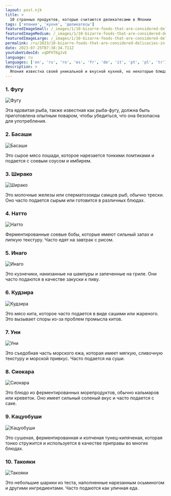 ```yaml
---
layout: post.njk
title: >
  10 странных продуктов, которые считаются деликатесами в Японии
tags: ['япония', 'кухня', 'деликатесы']
featuredImageSmall: /_images/1/10-bizarre-foods-that-are-considered-delicacies-in-japan-cover-ru-small.webp
featuredImageMedium: /_images/1/10-bizarre-foods-that-are-considered-delicacies-in-japan-cover-ru-medium.webp
featuredImageLarge: /_images/1/10-bizarre-foods-that-are-considered-delicacies-in-japan-cover-ru-large.webp
permalink: /ru/2023/10-bizarre-foods-that-are-considered-delicacies-in-japan.html
date: 2023-07-25T07:38:34.711Z
youtubeVideoId: vqDPXT6gJvE
language: ru
languages: ['en', 'ru', 'ro', 'es', 'fr', 'de', 'it', 'pt', 'pl', 'tr']
description: >
  Япония известна своей уникальной и вкусной кухней, но некоторые блюда могут показаться чужими. Вот 10 странных продуктов, которые считаются деликатесами в Японии.
---
```


### 1. Фугу

![Фугу](/_images/9/96c633ca5ebc8e8a6a56ebe1e37111f4-medium.webp)

Эта ядовитая рыба, также известная как рыба-фугу, должна быть приготовлена опытным поваром, чтобы убедиться, что она безопасна для употребления.

### 2. Басаши

![Басаши](/_images/8/8587da8c450813a70d675c835204435c-medium.webp)

Это сырое мясо лошади, которое нарезается тонкими ломтиками и подается с соевым соусом и имбирем.

### 3. Ширако

![Ширако](/_images/3/304dc036744398cfc7b94d120d6e7961-medium.webp)

Это молочные железы или сперматозоиды самцов рыб, обычно трески. Оно часто подается сырым или готовится в различных блюдах.

### 4. Натто

![Натто](/_images/e/e04988a4cbce62b6685f25f5d3153379-medium.webp)

Ферментированные соевые бобы, которые имеют сильный запах и липкую текстуру. Часто едят на завтрак с рисом.

### 5. Инаго

![Инаго](/_images/d/d970f12a0c3a084a69bce288c8137335-medium.webp)

Это кузнечики, нанизанные на шампуры и запеченные на гриле. Они часто подаются в качестве закуски к пиву.

### 6. Кудзира

![Кудзира](/_images/c/c8ac8600eed214f6396db84f6e3fe553-medium.webp)

Это мясо кита, которое часто подается в виде сашими или жареного. Это вызывает споры из-за проблем промысла китов.

### 7. Уни

![Уни](/_images/f/fb8c5d20cf570a1911615dfa070c25ff-medium.webp)

Это съедобная часть морского ежа, которая имеет мягкую, сливочную текстуру и морской привкус. Часто подается на суши.

### 8. Сиокара

![Сиокара](/_images/d/de5df08cd29b81bbe6bfec02f1a24ade-medium.webp)

Это блюдо из ферментированных морепродуктов, обычно кальмаров или креветок. Оно имеет сильный соленый вкус и часто подается с саке.

### 9. Кацуобуши

![Кацуобуши](/_images/5/5d0ea606f89306543e13d3bdd1284102-medium.webp)

Это сушеная, ферментированная и копченая тунец-кипяченая, которая тонко стружится и используется в качестве приправы во многих блюдах.

### 10. Такояки

![Такояки](/_images/c/c86b850fcaf3961aa33a9e45ca747aee-medium.webp)

Это небольшие шарики из теста, наполненные нарезанным осьминогом и другими ингредиентами. Часто подаются как уличная еда.

